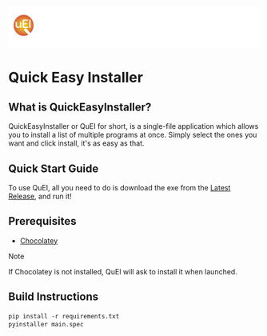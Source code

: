 ![](https://github.com/Thegamefire/QuickEasyInstaller/blob/master/static/img/TitleLogo.svg?raw=true)

# Quick Easy Installer

## What is QuickEasyInstaller?
QuickEasyInstaller or QuEI for short, is a single-file application which allows you to install a list of multiple programs at once. Simply select the ones you want and click install, it's as easy as that.

## Quick Start Guide
To use QuEI, all you need to do is download the exe from the [Latest Release](https://github.com/Thegamefire/QuickEasyInstaller/releases/latest), and run it!

## Prerequisites
- [Chocolatey](https://chocolatey.org/)
> [!NOTE]
> If Chocolatey is not installed, QuEI will ask to install it when launched.

## Build Instructions
```
pip install -r requirements.txt
pyinstaller main.spec
```

